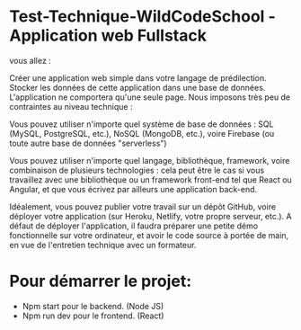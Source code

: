 # Test-Technique-WildCodeSchool - Application web Fullstack

vous allez :

Créer une application web simple dans votre langage de prédilection.
Stocker les données de cette application dans une base de données.
L'application ne comportera qu'une seule page.
Nous imposons très peu de contraintes au niveau technique :

Vous pouvez utiliser n'importe quel système de base de données : SQL (MySQL, PostgreSQL, etc.), NoSQL (MongoDB, etc.), voire Firebase (ou toute autre base de données "serverless")

Vous pouvez utiliser n'importe quel langage, bibliothèque, framework, voire combinaison de plusieurs technologies : cela peut être le cas si vous travaillez avec une bibliothèque ou un framework front-end tel que React ou Angular, et que vous écrivez par ailleurs une application back-end.

Idéalement, vous pouvez publier votre travail sur un dépôt GitHub, voire déployer votre application (sur Heroku, Netlify, votre propre serveur, etc.). A défaut de déployer l'application, il faudra préparer une petite démo fonctionnelle sur votre ordinateur, et avoir le code source à portée de main, en vue de l'entretien technique avec un formateur.

# Pour démarrer le projet:

- Npm start pour le backend. (Node JS)
- Npm run dev pour le frontend. (React)
